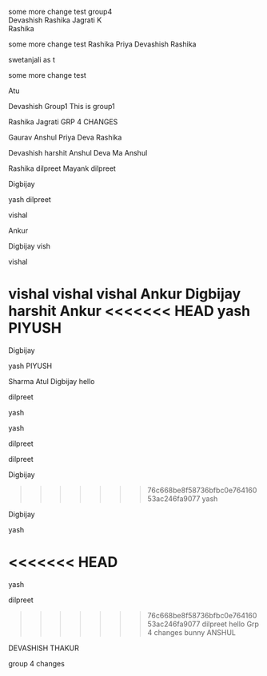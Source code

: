 some more change
test
group4   
Devashish
Rashika
Jagrati K  
Rashika


some more change
test
Rashika
Priya
Devashish
Rashika

swetanjali
as t

some more change
test

Atu

Devashish
 Group1
This is group1

Rashika
Jagrati
GRP 4 CHANGES

Gaurav
Anshul
Priya
Deva
Rashika






Devashish 
harshit
Anshul
Deva
Ma
Anshul

Rashika
dilpreet
Mayank
dilpreet

Digbijay

yash
dilpreet

vishal

Ankur

Digbijay
vish


vishal 


vishal vishal vishal 
Ankur
Digbijay
harshit
Ankur
<<<<<<< HEAD
yash
PIYUSH
=======

Digbijay

yash
PIYUSH

Sharma
Atul
Digbijay
hello

dilpreet



yash

yash


dilpreet

dilpreet

Digbijay

>>>>>>> 76c668be8f58736bfbc0e76416053ac246fa9077
yash


Digbijay


yash

<<<<<<< HEAD
=======
yash

dilpreet

>>>>>>> 76c668be8f58736bfbc0e76416053ac246fa9077
dilpreet
hello
Grp 4 changes
bunny
ANSHUL

DEVASHISH THAKUR

group 4 changes

